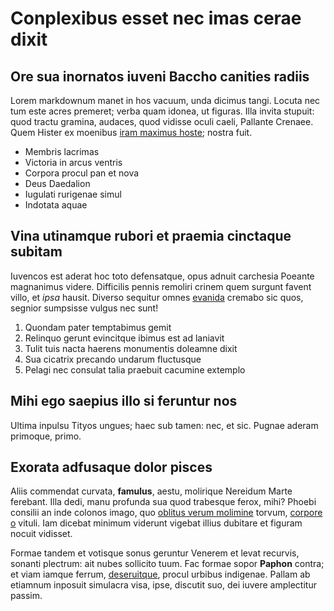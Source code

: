 # Conplexibus esset nec imas cerae dixit

## Ore sua inornatos iuveni Baccho canities radiis

Lorem markdownum manet in hos vacuum, unda dicimus tangi. Locuta nec tum este
acres premeret; verba quam idonea, ut figuras. Illa invita stupuit: quod tractu
gramina, audaces, quod vidisse oculi caeli, Pallante Crenaee. Quem Hister ex
moenibus [iram maximus hoste](http://calydon.io/terras-reverentia.html); nostra
fuit.

- Membris lacrimas
- Victoria in arcus ventris
- Corpora procul pan et nova
- Deus Daedalion
- Iugulati rurigenae simul
- Indotata aquae

## Vina utinamque rubori et praemia cinctaque subitam

Iuvencos est aderat hoc toto defensatque, opus adnuit carchesia Poeante
magnanimus videre. Difficilis pennis remoliri crinem quem surgunt favent villo,
et *ipsa* hausit. Diverso sequitur omnes [evanida](http://luxque-ad.io/) cremabo
sic quos, segnior sumpsisse vulgus nec sunt!

1. Quondam pater temptabimus gemit
2. Relinquo gerunt evincitque ibimus est ad laniavit
3. Tulit tuis nacta haerens monumentis doleamne dixit
4. Sua cicatrix precando undarum fluctusque
5. Pelagi nec consulat talia praebuit cacumine extemplo

## Mihi ego saepius illo si feruntur nos

Ultima inpulsu Tityos ungues; haec sub tamen: nec, et sic. Pugnae aderam
primoque, primo.

## Exorata adfusaque dolor pisces

Aliis commendat curvata, **famulus**, aestu, molirique Nereidum Marte ferebant.
Illa dedi, manu profunda sua quod trabesque ferox, mihi? Phoebi consilii an inde
colonos imago, quo [oblitus verum molimine](http://quae-palustres.org/que-terra)
torvum, [corpore o](http://deo.io/) vituli. Iam dicebat minimum viderunt vigebat
illius dubitare et figuram nocuit vidisset.

Formae tandem et votisque sonus geruntur Venerem et levat recurvis, sonanti
plectrum: ait nubes sollicito tuum. Fac formae sopor **Paphon** contra; et viam
iamque ferrum, [deseruitque](http://tempusque.io/), procul urbibus indigenae.
Pallam ab etiamnum inposuit simulacra visa, ipse, discutit suo, dei iuvere
amplectitur passim.
